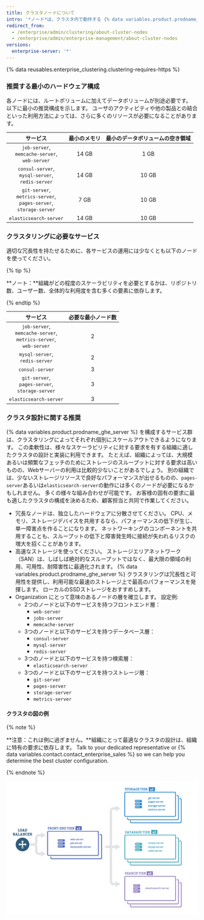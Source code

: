 ```yaml
---
title: クラスタノードについて
intro: '*ノード*は、クラスタ内で動作する {% data variables.product.prodname_ghe_server %} インスタンスです。 ぞれぞれのノードは、クラスターに提供される (最終的にはユーザーに提供される) 一連のサービスを実行します。'
redirect_from:
  - /enterprise/admin/clustering/about-cluster-nodes
  - /enterprise/admin/enterprise-management/about-cluster-nodes
versions:
  enterprise-server: '*'
---
```


{% data reusables.enterprise_clustering.clustering-requires-https %}

### 推奨する最小のハードウェア構成
各ノードには、ルートボリュームに加えてデータボリュームが別途必要です。 以下に最小の推奨構成を示します。 ユーザのアクティビティや他の製品との結合といった利用方法によっては、さらに多くのリソースが必要になることがあります。

|                                              サービス                                              | 最小のメモリ | 最小のデータボリュームの空き領域 |
|:----------------------------------------------------------------------------------------------:|:------:|:----------------:|
|               `job-server`,<br/>`memcache-server`,<br/>`web-server`                | 14 GB  |       1 GB       |
|              `consul-server`,<br/>`mysql-server`,<br/>`redis-server`               | 14 GB  |      10 GB       |
| `git-server`,<br/>`metrics-server`,<br/>`pages-server`,<br/>`storage-server` |  7 GB  |      10 GB       |
|                                     `elasticsearch-server`                                     | 14 GB  |      10 GB       |

### クラスタリングに必要なサービス
適切な冗長性を持たせるために、各サービスの運用には少なくとも以下のノードを使ってください。

{% tip %}

**ノート：**組織がどの程度のスケーラビリティを必要とするかは、リポジトリ数、ユーザー数、全体的な利用度を含む多くの要素に依存します。

{% endtip %}

|                                             サービス                                              | 必要な最小ノード数 |
|:---------------------------------------------------------------------------------------------:|:---------:|
| `job-server`,<br/>`memcache-server`,<br/>`metrics-server`,<br/>`web-server` |     2     |
|                           `mysql-server`,<br/>`redis-server`                            |     2     |
|                                        `consul-server`                                        |     3     |
|              `git-server`,<br/>`pages-server`,<br/>`storage-server`               |     3     |
|                                    `elasticsearch-server`                                     |     3     |

### クラスタ設計に関する推奨

{% data variables.product.prodname_ghe_server %} を構成するサービス群は、クラスタリングによってそれぞれ個別にスケールアウトできるようになります。 この柔軟性は、様々なスケーラビリティに対する要求を有する組織に適したクラスタの設計と実装に利用できます。 たとえば、組織によっては、大規模あるいは頻繁なフェッチのためにストレージのスループットに対する要求は高いものの、Webサーバーの利用は比較的少ないことがあるでしょう。 別の組織では、少ないストレージリソースで良好なパフォーマンスが出せるものの、`pages-server`あるいは`elasticsearch-server`の動作には多くのノードが必要になるかもしれません。 多くの様々な組み合わせが可能です。 お客様の固有の要求に最も適したクラスタの構成を決めるため、顧客担当と共同で作業してください。

- 冗長なノードは、独立したハードウェアに分散させてください。 CPU、メモリ、ストレージデバイスを共用するなら、パフォーマンスの低下が生じ、単一障害点を作ることになります。 ネットワーキングのコンポーネントを共用することも、スループットの低下と障害発生時に接続が失われるリスクの増大を招くことがあります。
- 高速なストレージを使ってください。 ストレージエリアネットワーク（SAN）は、しばしば絶対的なスループットではなく、最大限の領域の利用、可用性、耐障害性に最適化されます。 {% data variables.product.prodname_ghe_server %} クラスタリングは冗長性と可用性を提供し、利用可能な最速のストレージ上で最高のパフォーマンスを発揮します。 ローカルのSSDストレージをおすすめします。
- Organization にとって意味のあるノードの層を確立します。 設定例:
  - 2つのノードと以下のサービスを持つフロントエンド層：
    - `web-server`
    - `jobs-server`
    - `memcache-server`
  - 3つのノードと以下のサービスを持つデータベース層：
    - `consul-server`
    - `mysql-server`
    - `redis-server`
  - 3つのノードと以下のサービスを持つ検索層：
    - `elasticsearch-server`
  - 3つのノードと以下のサービスを持つストレージ層：
    - `git-server`
    - `pages-server`
    - `storage-server`
    - `metrics-server`

#### クラスタの図の例
{% note %}

**注意：これは例に過ぎません。**組織にとって最適なクラスタの設計は、組織に特有の要求に依存します。 Talk to your dedicated representative or {% data variables.contact.contact_enterprise_sales %} so we can help you determine the best cluster configuration.

{% endnote %}

<img src="/assets/images/enterprise/cluster/cluster-diagram.png" alt="クラスタの例" style="width: 800px;border:0" />
